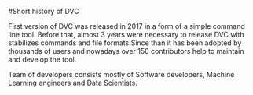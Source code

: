 #Short history of DVC

First version of DVC was released in 2017 in a form of a simple command line tool. Before that, almost 3 years were necessary to release DVC with stabilizes commands and file formats.Since than it has been adopted by thousands of users and nowadays over 150 contributors help to maintain and develop the tool. 

Team of developers consists mostly of Software developers, Machine Learning engineers and Data Scientists. 